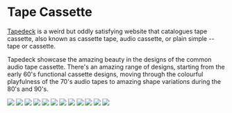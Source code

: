 # Tape Cassette

[Tapedeck](http://www.tapedeck.org) is a weird but oddly satisfying website that catalogues tape cassette, also known as cassette tape, audio cassette, or plain simple -- tape or cassette.

Tapedeck showcase the amazing beauty in the designs of the common audio tape cassette. There's an amazing range of designs, starting from the early 60's functional cassette designs, moving through the colourful playfulness of the 70's audio tapes to amazing shape variations during the 80's and 90's.

<div class="gallery content-large">
  <img src="https://cdn.oinam.com/img/tape-cassette/agfa_ferrocolor_60_rot.webp">
  <img src="https://cdn.oinam.com/img/tape-cassette/basf_chrome_extra_ii_90c_081001.webp">
  <img src="https://cdn.oinam.com/img/tape-cassette/denon_dxm_60_080417.webp">
  <img src="https://cdn.oinam.com/img/tape-cassette/fuji_fl90_090802.webp">
  <img src="https://cdn.oinam.com/img/tape-cassette/goldstar_hp60_3_081022.webp">
  <img src="https://cdn.oinam.com/img/tape-cassette/hitachi_lownoise_c60_b_oge_120922.webp">
  <img src="https://cdn.oinam.com/img/tape-cassette/memorex_dbs_60_071126.webp">
  <img src="https://cdn.oinam.com/img/tape-cassette/orig_0008_philips_cd_one_90.webp">
  <img src="https://cdn.oinam.com/img/tape-cassette/orwo_k60_071130.webp">
  <img src="https://cdn.oinam.com/img/tape-cassette/philips_sq60_071201.webp">
  <img src="https://cdn.oinam.com/img/tape-cassette/sony-walkman-60-ferro_mcipjh_121006.webp">
  <img src="https://cdn.oinam.com/img/tape-cassette/universum_90.webp">
</div>